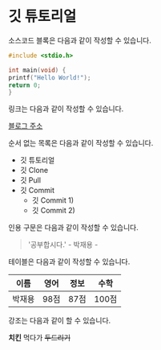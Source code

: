 # 깃 튜토리얼

소스코드 블록은 다음과 같이 작성할 수 있습니다.

```c
#include <stdio.h>

int main(void) {
printf("Hello World!");
return 0;
}
```

링크는 다음과 같이 작성할 수 있습니다.

[블로그 주소](https://blog.naver.com/ndb796)

순서 없는 목록은 다음과 같이 작성할 수 있습니다.

* 깃 튜토리얼
* 깃 Clone
* 깃 Pull
* 깃 Commit
   * 깃 Commit 1)
   * 깃 Commit 2)

인용 구문은 다음과 같이 작성할 수 있습니다.

> '공부합시다.' - 박재용 -

테이블은 다음과 같이 작성할 수 있습니다.

이름|영어|정보|수학
---|---|---|---|
박재용|98점|87점|100점

강조는 다음과 같이 할 수 있습니다.

**치킨** 먹다가 ~~두드리기~~
